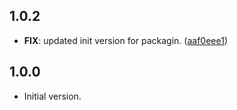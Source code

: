 ## 1.0.2

 - **FIX**: updated init version for packagin. ([aaf0eee1](https://github.com/Albertbol/flutter-packages-monorepo/commit/aaf0eee1592ad534d0a5d506b6e33e63d6db7bde))

## 1.0.0

- Initial version.
